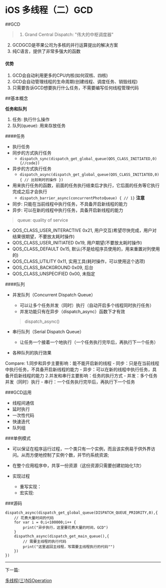 # iOS 多线程（二）GCD

##GCD

> 1. Grand Central Dispatch: "伟大的中枢调度器"
  2. GCDGCD是苹果公司为多核的并行运算提出的解决方案
  3. 纯C语言，提供了非常多强大的函数

#### 优势
1. GCD会自动利用更多的CPU内核(如何双核、四核)
2. GCD会自动管理线程的生命周期(创建线程、调度任务、销毁线程)
3. 只需要告诉GCD想要执行什么任务，不需要编写任何线程管理代码

##基本概念

**任务和队列**

 1. 任务: 执行什么操作
 2. 队列(queue): 用来存放任务
	
####任务

- 执行任务
- 同步的方式执行任务
	 - `dispatch_sync(dispatch_get_global_queue(QOS_CLASS_INITIATED,0){//code})`
- 异步的方式执行任务
	 - `dispatch_async(dispatch_get_global_queue(QOS_CLASS_INITIATED,0){ // 比较耗时的操作 })`
- 用来执行任务的函数，前面的任务执行结束后才执行，它后面的任务等它执行完成之后才会执行
	 - `dispatch_barrier_async(concurrentPhotoQueue) { // 1}`
**注意** 
 - 同步:
 	 只能在当前线程中执行任务，不具备开启新线程的能力
 - 异步: 
 	 可以在新的线程中执行任务，具备开启新线程的能力

>	queue: quality of service
 * QOS_CLASS_USER_INTERACTIVE 0x21,              用户交互(希望尽快完成，用户对结果很期望，不要放太耗时操作)
 * QOS_CLASS_USER_INITIATED 0x19,                用户期望(不要放太耗时操作)
 * QOS_CLASS_DEFAULT 0x15,                        默认(不是给程序员使用的，用来重置对列使用的)
 * QOS_CLASS_UTILITY 0x11,                        实用工具(耗时操作，可以使用这个选项)
 * QOS_CLASS_BACKGROUND 0x09,                     后台
 * QOS_CLASS_UNSPECIFIED 0x00,                    未指定


####队列
- 并发队列（Concurrent Dispatch Queue）
	 - 可以让多个任务并发（同时）执行（自动开启多个线程同时执行任务）
	 - 并发功能只有在异步（dispatch_async）函数下才有效

	 >  dispatch_async() 



- 串行队列（Serial Dispatch Queue）
 	 - 让任务一个接着一个地执行（一个任务执行完毕后，再执行下一个任务）
- 各种队列的执行效果

> 
Compare:
 1.同步和异步主要影响：能不能开启新的线程
	 - 同步：只是在当前线程中执行任务，不具备开启新线程的能力
	 - 异步：可以在新的线程中执行任务，具备开启新线程的能力
 2.并发和串行主要影响：任务的执行方式
	 - 并发：多个任务并发（同时）执行
	 - 串行：一个任务执行完毕后，再执行下一个任务


###GCD运用
 - 线程间通信
 - 延时执行
 - 一次性代码
 - 快速迭代
 - 队列组

###单例模式

> 
 - 可以保证在程序运行过程，一个类只有一个实例，而且该实例易于供外界访问。从而方便地控制了实例个数，并节约系统资源;
 - 在整个应用程序中，共享一份资源（这份资源只需要创建初始化1次）

- 实现过程
	 - 重写实现：
	 - 宏实现: 


###源码
```
dispatch_async(dispatch_get_global_queue(DISPATCH_QUEUE_PRIORITY,0),{
	// 花费大量时间的代码
	for var i = 0;i<100000;i++ {
		print("异步执行，这里要花费大量的时间，GCD")
	}
	dispathch_async(dispatch_get_main_queue(),{
		// 需要主线程的执行代码
		print("这里返回主线程，写需要主线程执行的代码"")
	})
})
```

***

下一篇:

[多线程(三)NSOperation](/13.iOS系统机制/iOS多线程(三)NSOperation.md)
	